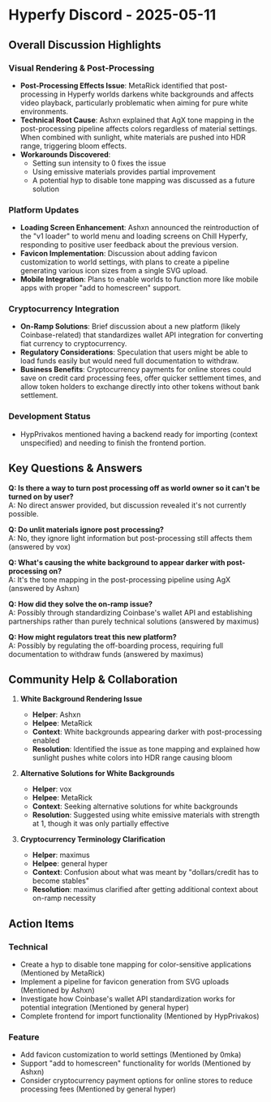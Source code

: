 # Hyperfy Discord - 2025-05-11

## Overall Discussion Highlights

### Visual Rendering & Post-Processing
- **Post-Processing Effects Issue**: MetaRick identified that post-processing in Hyperfy worlds darkens white backgrounds and affects video playback, particularly problematic when aiming for pure white environments.
- **Technical Root Cause**: Ashxn explained that AgX tone mapping in the post-processing pipeline affects colors regardless of material settings. When combined with sunlight, white materials are pushed into HDR range, triggering bloom effects.
- **Workarounds Discovered**:
  - Setting sun intensity to 0 fixes the issue
  - Using emissive materials provides partial improvement
  - A potential hyp to disable tone mapping was discussed as a future solution

### Platform Updates
- **Loading Screen Enhancement**: Ashxn announced the reintroduction of the "v1 loader" to world menu and loading screens on Chill Hyperfy, responding to positive user feedback about the previous version.
- **Favicon Implementation**: Discussion about adding favicon customization to world settings, with plans to create a pipeline generating various icon sizes from a single SVG upload.
- **Mobile Integration**: Plans to enable worlds to function more like mobile apps with proper "add to homescreen" support.

### Cryptocurrency Integration
- **On-Ramp Solutions**: Brief discussion about a new platform (likely Coinbase-related) that standardizes wallet API integration for converting fiat currency to cryptocurrency.
- **Regulatory Considerations**: Speculation that users might be able to load funds easily but would need full documentation to withdraw.
- **Business Benefits**: Cryptocurrency payments for online stores could save on credit card processing fees, offer quicker settlement times, and allow token holders to exchange directly into other tokens without bank settlement.

### Development Status
- HypPrivakos mentioned having a backend ready for importing (context unspecified) and needing to finish the frontend portion.

## Key Questions & Answers

**Q: Is there a way to turn post processing off as world owner so it can't be turned on by user?**  
A: No direct answer provided, but discussion revealed it's not currently possible.

**Q: Do unlit materials ignore post processing?**  
A: No, they ignore light information but post-processing still affects them (answered by vox)

**Q: What's causing the white background to appear darker with post-processing on?**  
A: It's the tone mapping in the post-processing pipeline using AgX (answered by Ashxn)

**Q: How did they solve the on-ramp issue?**  
A: Possibly through standardizing Coinbase's wallet API and establishing partnerships rather than purely technical solutions (answered by maximus)

**Q: How might regulators treat this new platform?**  
A: Possibly by regulating the off-boarding process, requiring full documentation to withdraw funds (answered by maximus)

## Community Help & Collaboration

1. **White Background Rendering Issue**
   - **Helper**: Ashxn
   - **Helpee**: MetaRick
   - **Context**: White backgrounds appearing darker with post-processing enabled
   - **Resolution**: Identified the issue as tone mapping and explained how sunlight pushes white colors into HDR range causing bloom

2. **Alternative Solutions for White Backgrounds**
   - **Helper**: vox
   - **Helpee**: MetaRick
   - **Context**: Seeking alternative solutions for white backgrounds
   - **Resolution**: Suggested using white emissive materials with strength at 1, though it was only partially effective

3. **Cryptocurrency Terminology Clarification**
   - **Helper**: maximus
   - **Helpee**: general hyper
   - **Context**: Confusion about what was meant by "dollars/credit has to become stables"
   - **Resolution**: maximus clarified after getting additional context about on-ramp necessity

## Action Items

### Technical
- Create a hyp to disable tone mapping for color-sensitive applications (Mentioned by MetaRick)
- Implement a pipeline for favicon generation from SVG uploads (Mentioned by Ashxn)
- Investigate how Coinbase's wallet API standardization works for potential integration (Mentioned by general hyper)
- Complete frontend for import functionality (Mentioned by HypPrivakos)

### Feature
- Add favicon customization to world settings (Mentioned by 0mka)
- Support "add to homescreen" functionality for worlds (Mentioned by Ashxn)
- Consider cryptocurrency payment options for online stores to reduce processing fees (Mentioned by general hyper)
